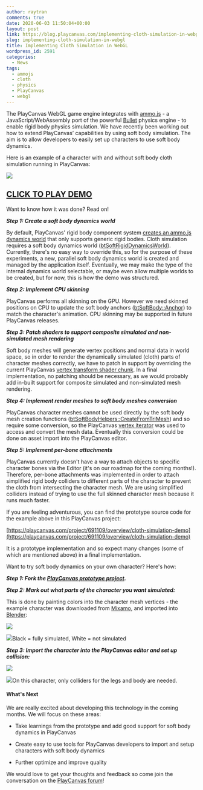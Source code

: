 ```yaml
---
author: raytran
comments: true
date: 2020-06-03 11:50:04+00:00
layout: post
link: https://blog.playcanvas.com/implementing-cloth-simulation-in-webgl/
slug: implementing-cloth-simulation-in-webgl
title: Implementing Cloth Simulation in WebGL
wordpress_id: 2591
categories:
  - News
tags:
  - ammojs
  - cloth
  - physics
  - PlayCanvas
  - webgl
---
```


The PlayCanvas WebGL game engine integrates with [ammo.js](https://github.com/kripken/ammo.js) - a JavaScript/WebAssembly port of the powerful [Bullet](https://github.com/bulletphysics/bullet3) physics engine - to enable rigid body physics simulation. We have recently been working out how to extend PlayCanvas’ capabilities by using soft body simulation. The aim is to allow developers to easily set up characters to use soft body dynamics.

Here is an example of a character with and without soft body cloth simulation running in PlayCanvas:

[![](https://blog.playcanvas.com/wp-content/uploads/2020/05/clothblog4.gif)](https://playcanv.as/p/WpURkO1l/)

## **[CLICK TO PLAY DEMO](https://playcanv.as/p/WpURkO1l/)**

Want to know how it was done? Read on!

**_Step 1: Create a soft body dynamics world_**

By default, PlayCanvas' rigid body component system [creates an ammo.js dynamics world](https://github.com/playcanvas/engine/blob/master/src/framework/components/rigid-body/system.js#L185) that only supports generic rigid bodies. Cloth simulation requires a soft body dynamics world ([btSoftRigidDynamicsWorld](https://pybullet.org/Bullet/BulletFull/classbtSoftRigidDynamicsWorld.html)). Currently, there's no easy way to override this, so for the purpose of these experiments, a new, parallel soft body dynamics world is created and managed by the application itself. Eventually, we may make the type of the internal dynamics world selectable, or maybe even allow multiple worlds to be created, but for now, this is how the demo was structured.

**_Step 2: Implement CPU skinning_**

PlayCanvas performs all skinning on the GPU. However we need skinned positions on CPU to update the soft body anchors ([btSoftBody::Anchor](https://pybullet.org/Bullet/BulletFull/structbtSoftBody_1_1Anchor.html)) to match the character's animation. CPU skinning may be supported in future PlayCanvas releases.

**_Step 3: Patch shaders to support composite simulated and non-simulated mesh rendering_**

Soft body meshes will generate vertex positions and normal data in world space, so in order to render the dynamically simulated (cloth) parts of character meshes correctly, we have to patch in support by overriding the current PlayCanvas [vertex transform shader chunk](https://github.com/playcanvas/engine/blob/main/src/scene/shader-lib/chunks/common/vert/transform.js). In a final implementation, no patching should be necessary, as we would probably add in-built support for composite simulated and non-simulated mesh rendering.

**_Step 4: Implement render meshes to soft body meshes conversion_**

PlayCanvas character meshes cannot be used directly by the soft body mesh creation functions ([btSoftBodyHelpers::CreateFromTriMesh](https://pybullet.org/Bullet/BulletFull/structbtSoftBodyHelpers.html#a272cdc7d6d2ad911550d823419bdd3e7)) and so require some conversion, so the PlayCanvas [vertex iterator](https://github.com/playcanvas/engine/blob/main/src/platform/graphics/vertex-iterator.js) was used to access and convert the mesh data. Eventually this conversion could be done on asset import into the PlayCanvas editor.

**_Step 5: Implement per-bone attachments_**

PlayCanvas currently doesn't have a way to attach objects to specific character bones via the Editor (it's on our roadmap for the coming months!). Therefore, per-bone attachments was implemented in order to attach simplified rigid body colliders to different parts of the character to prevent the cloth from intersecting the character mesh. We are using simplified colliders instead of trying to use the full skinned character mesh because it runs much faster.

If you are feeling adventurous, you can find the prototype source code for the example above in this PlayCanvas project:

[https://playcanvas.com/project/691109/overview/cloth-simulation-demo](https://playcanvas.com/project/691109/overview/cloth-simulation-demo)

It is a prototype implementation and so expect many changes (some of which are mentioned above) in a final implementation.

Want to try soft body dynamics on your own character? Here's how:

**_Step 1: Fork the [PlayCanvas prototype project](https://playcanvas.com/project/691109/overview/cloth-simulation-demo)._**

**_Step 2: Mark out what parts of the character you want simulated:_**

This is done by painting colors into the character mesh vertices - the example character was downloaded from [Mixamo](https://www.mixamo.com/), and imported into [Blender](https://www.blender.org/):

[![](https://blog.playcanvas.com/wp-content/uploads/2023/01/cloth-simulation-painted-vertices-1-1024x913.jpg)](https://blog.playcanvas.com/wp-content/uploads/2023/01/cloth-simulation-painted-vertices-1.jpg)

[![](https://blog.playcanvas.com/wp-content/uploads/2023/01/cloth-simulation-painted-vertices-2-996x1024.jpg)](https://blog.playcanvas.com/wp-content/uploads/2023/01/cloth-simulation-painted-vertices-2.jpg)Black = fully simulated, White = not simulated

**_Step 3: Import the character into the PlayCanvas editor and set up collision:_**

[![](https://blog.playcanvas.com/wp-content/uploads/2023/01/cloth-simulation-collision-1-1014x1024.jpg)](https://blog.playcanvas.com/wp-content/uploads/2023/01/cloth-simulation-collision-1.jpg)

[![](https://blog.playcanvas.com/wp-content/uploads/2023/01/cloth-simulation-collision-2.jpg)](https://blog.playcanvas.com/wp-content/uploads/2023/01/cloth-simulation-collision-2.jpg)On this character, only colliders for the legs and body are needed.

#### **What's Next**

We are really excited about developing this technology in the coming months. We will focus on these areas:

- Take learnings from the prototype and add good support for soft body dynamics in PlayCanvas

- Create easy to use tools for PlayCanvas developers to import and setup characters with soft body dynamics

- Further optimize and improve quality

We would love to get your thoughts and feedback so come join the conversation on the [PlayCanvas forum](https://forum.playcanvas.com/t/how-to-implement-cloth-simulation-with-playcanvas/13484)!
